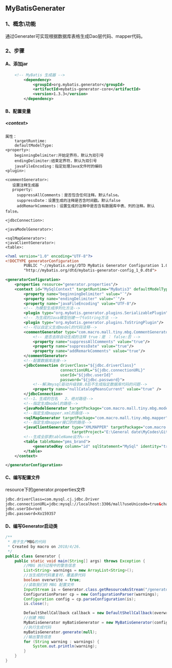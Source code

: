 ## MyBatisGenerater 
### 1、概念\功能
通过Generater可实现根据数据库表格生成Dao层代码、mapper代码。
### 2、步骤
#### A、添加jar
```xml
    <!-- MyBatis 生成器 -->
        <dependency>
            <groupId>org.mybatis.generator</groupId>
            <artifactId>mybatis-generator-core</artifactId>
            <version>1.3.3</version>
        </dependency>
```
#### B、配置变量
##### \<context>
	属性：
	    targetRuntime:
	    defaultModelType:
	<property>:
	    beginningDelimiter:开始定界符，默认为双引号
	    endingDelimiter:结束定界符，默认为双引号
	    javaFileEncoding：指定处理Java文件时的编码
	<plugin>:
	
	<commentGenerator>:
	   设置注释生成器
	   property:
	     suppressAllComments：是否包含任何注释。默认false。
	     suppressDate：设置生成的注释是否含时间戳。默认false
	     addRemarkComments：设置生成的注释中是否含有数据库中表、列的注释。默认false。
		
	<jdbcConnection>:
	
	<javaModelGenerator>:
	
	<sqlMapGenerator>:
	<javaClientGenerator>:
	<table>:

```xml
<?xml version="1.0" encoding="UTF-8"?>
<!DOCTYPE generatorConfiguration
        PUBLIC "-//mybatis.org//DTD MyBatis Generator Configuration 1.0//EN"
        "http://mybatis.org/dtd/mybatis-generator-config_1_0.dtd">

<generatorConfiguration>
    <properties resource="generator.properties"/>
    <context id="MySqlContext" targetRuntime="MyBatis3" defaultModelType="flat">
        <property name="beginningDelimiter" value="`"/>
        <property name="endingDelimiter" value="`"/>
        <property name="javaFileEncoding" value="UTF-8"/>
        <!-- 为模型生成序列化方法-->
        <plugin type="org.mybatis.generator.plugins.SerializablePlugin"/>
        <!-- 为生成的Java模型创建一个toString方法 -->
        <plugin type="org.mybatis.generator.plugins.ToStringPlugin"/>
        <!--可以自定义生成model的代码注释-->
        <commentGenerator type="com.macro.mall.tiny.mbg.CommentGenerator">
            <!-- 是否去除自动生成的注释 true：是 ： false:否 -->
            <property name="suppressAllComments" value="true"/>
            <property name="suppressDate" value="true"/>
            <property name="addRemarkComments" value="true"/>
        </commentGenerator>
        <!--配置数据库连接-->
        <jdbcConnection driverClass="${jdbc.driverClass}"
                        connectionURL="${jdbc.connectionURL}"
                        userId="${jdbc.userId}"
                        password="${jdbc.password}">
            <!--解决mysql驱动升级到8.0后不生成指定数据库代码的问题-->
            <property name="nullCatalogMeansCurrent" value="true" />
        </jdbcConnection>
        <!--1、生成的包名   2、绝对路径-->
        <!--指定生成model的路径-->
        <javaModelGenerator targetPackage="com.macro.mall.tiny.mbg.model" targetProject="E:\General date\MyCodes\Github_clone_projects\mall\mall-learning-master\mall-tiny-01\src\main\java"/>
        <!--指定生成mapper.xml的路径-->
        <sqlMapGenerator targetPackage="com.macro.mall.tiny.mbg.mapper" targetProject="E:\General date\MyCodes\Github_clone_projects\mall\mall-learning-master\mall-tiny-01\src\main\resources"/>
        <!--指定生成mapper接口的的路径-->
        <javaClientGenerator type="XMLMAPPER" targetPackage="com.macro.mall.tiny.mbg.mapper"
                             targetProject="E:\General date\MyCodes\Github_clone_projects\mall\mall-learning-master\mall-tiny-01\src\main\java"/>
        <!--生成全部表tableName设为%-->
        <table tableName="pms_brand">
            <generatedKey column="id" sqlStatement="MySql" identity="true"/>
        </table>
    </context>

</generatorConfiguration>
```
#### C、编写配置文件
resource下的generator.properties文件
```xml
jdbc.driverClass=com.mysql.cj.jdbc.Driver
jdbc.connectionURL=jdbc:mysql://localhost:3306/mall?useUnicode=true&characterEncoding=utf-8&serverTimezone=Asia/Shanghai
jdbc.userId=root
jdbc.password=Xo159357
```

#### D、编写Generator启动类
```java
/**
 * 用于生产MBG的代码
 * Created by macro on 2018/4/26.
 */
public class Generator {
    public static void main(String[] args) throws Exception {
        //MBG 执行过程中的警告信息
        List<String> warnings = new ArrayList<String>();
        //当生成的代码重复时，覆盖原代码
        boolean overwrite = true;
        //读取我们的 MBG 配置文件
        InputStream is = Generator.class.getResourceAsStream("/generatorConfig.xml");
        ConfigurationParser cp = new ConfigurationParser(warnings);
        Configuration config = cp.parseConfiguration(is);
        is.close();

        DefaultShellCallback callback = new DefaultShellCallback(overwrite);
        //创建 MBG
        MyBatisGenerator myBatisGenerator = new MyBatisGenerator(config, callback, warnings);
        //执行生成代码
        myBatisGenerator.generate(null);
        //输出警告信息
        for (String warning : warnings) {
            System.out.println(warning);
        }
    }
}

```
